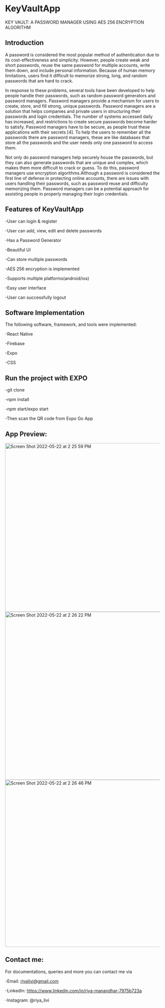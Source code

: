 # KeyVaultApp

KEY VAULT: A PASSWORD MANAGER USING AES 256 ENCRYPTION ALGORITHM

## Introduction
A password is considered the most popular method of authentication due to its cost-effectiveness and simplicity. However, people create weak and short passwords, reuse the same password for multiple accounts, write them down, and include personal information. Because of human memory limitations, users find it difficult to memorize strong, long, and random passwords that are hard to crack.

In response to these problems, several tools have been developed to help people handle their passwords, such as random password generators and password managers. Password managers provide a mechanism for users to create, store, and fill strong, unique passwords. Password managers are a solution that helps companies and private users in structuring their passwords and login credentials. The number of systems accessed daily has increased, and restrictions to create secure passwords become harder to satisfy. Password managers have to be secure, as people trust these applications with their secrets [4]. To help the users to remember all the passwords there are password managers, these are like databases that store all the passwords and the user needs only one password to access them. 

Not only do password managers help securely house the passwords, but they can also generate passwords that are unique and complex, which makes them more difficult to crack or guess. To do this, password managers use encryption algorithms.Although a password is considered the first line of defense in protecting online accounts, there are issues with users handling their passwords, such as password reuse and difficulty memorizing them. Password managers can be a potential approach for assisting people in properly managing their login credentials. 


## Features of KeyVaultApp
-User can login & register

-User can add, view, edit and delete passwords

-Has a Password Generator                

-Beautiful UI

-Can store multiple passwords

-AES 256 encryption is implemented

-Supports multiple platforms(android/ios)

-Easy user interface

-User can successfully logout 



## Software Implementation 
The following software, framework, and tools were implemented:  

-React Native 

-Firebase 

-Expo

-CSS

## Run the project with EXPO
-git clone

-npm install

-npm start/expo start

-Then scan the QR code from Expo Go App


## App Preview:

<img width="549" alt="Screen Shot 2022-05-22 at 2 25 59 PM" src="https://user-images.githubusercontent.com/98686847/169686263-1d956051-059b-41cc-a2c3-684cc005648f.png">

<img width="547" alt="Screen Shot 2022-05-22 at 2 26 22 PM" src="https://user-images.githubusercontent.com/98686847/169686275-515222b6-0617-41c1-8650-81a00ec8f102.png">

<img width="544" alt="Screen Shot 2022-05-22 at 2 26 46 PM" src="https://user-images.githubusercontent.com/98686847/169686295-159ed671-8184-4bfe-abfb-977d78bc05e4.png">

## Contact me:
For documentations, queries and more you can contact me via

-Email: riyalivi@gmail.com

-LinkedIn: https://www.linkedin.com/in/riya-manandhar-7975b723a

-Instagram: @riya_livi





